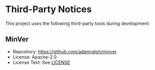 # Third-Party Notices

This project uses the following third-party tools during development:

## MinVer
- Repository: https://github.com/adamralph/minver
- License: Apache-2.0
- License Text: See [LICENSE](https://github.com/adamralph/minver/blob/main/LICENSE)
